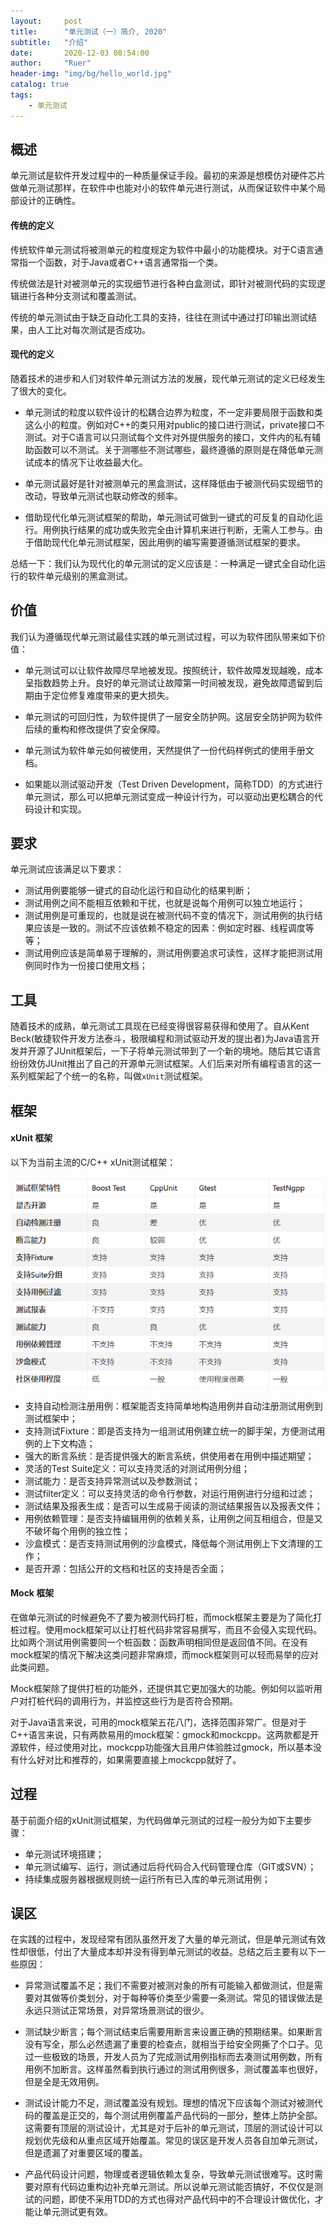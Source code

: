 ```yaml
---
layout:     post
title:      "单元测试（一）简介, 2020"
subtitle:   "介绍"
date:       2020-12-03 08:54:00
author:     "Ruer"
header-img: "img/bg/hello_world.jpg"
catalog: true
tags:
    - 单元测试
---
```


## 概述

单元测试是软件开发过程中的一种质量保证手段。最初的来源是想模仿对硬件芯片做单元测试那样，在软件中也能对小的软件单元进行测试，从而保证软件中某个局部设计的正确性。

#### 传统的定义

传统软件单元测试将被测单元的粒度规定为软件中最小的功能模块。对于C语言通常指一个函数，对于Java或者C++语言通常指一个类。

传统做法是针对被测单元的实现细节进行各种白盒测试，即针对被测代码的实现逻辑进行各种分支测试和覆盖测试。

传统的单元测试由于缺乏自动化工具的支持，往往在测试中通过打印输出测试结果，由人工比对每次测试是否成功。

#### 现代的定义

随着技术的进步和人们对软件单元测试方法的发展，现代单元测试的定义已经发生了很大的变化。

* 单元测试的粒度以软件设计的松耦合边界为粒度，不一定非要局限于函数和类这么小的粒度。例如对C++的类只用对public的接口进行测试，private接口不测试。对于C语言可以只测试每个文件对外提供服务的接口，文件内的私有辅助函数可以不测试。关于测哪些不测试哪些，最终遵循的原则是在降低单元测试成本的情况下让收益最大化。

* 单元测试最好是针对被测单元的黑盒测试，这样降低由于被测代码实现细节的改动，导致单元测试也联动修改的频率。

* 借助现代化单元测试框架的帮助，单元测试可做到一键式的可反复的自动化运行。用例执行结果的成功或失败完全由计算机来进行判断，无需人工参与。由于借助现代化单元测试框架，因此用例的编写需要遵循测试框架的要求。

总结一下：我们认为现代化的单元测试的定义应该是：一种满足一键式全自动化运行的软件单元级别的黑盒测试。

## 价值

我们认为遵循现代单元测试最佳实践的单元测试过程，可以为软件团队带来如下价值：

* 单元测试可以让软件故障尽早地被发现。按照统计，软件故障发现越晚，成本呈指数趋势上升。良好的单元测试让故障第一时间被发现，避免故障遗留到后期由于定位修复难度带来的更大损失。

* 单元测试的可回归性，为软件提供了一层安全防护网。这层安全防护网为软件后续的重构和修改提供了安全保障。

* 单元测试为软件单元如何被使用，天然提供了一份代码样例式的使用手册文档。

* 如果能以测试驱动开发（Test Driven Development，简称TDD）的方式进行单元测试，那么可以把单元测试变成一种设计行为，可以驱动出更松耦合的代码设计和实现。

## 要求

单元测试应该满足以下要求：

* 测试用例要能够一键式的自动化运行和自动化的结果判断；
* 测试用例之间不能相互依赖和干扰，也就是说每个用例可以独立地运行；
* 测试用例是可重现的，也就是说在被测代码不变的情况下，测试用例的执行结果应该是一致的。测试不应该依赖不稳定的因素：例如定时器、线程调度等等；
* 测试用例应该是简单易于理解的，测试用例要追求可读性，这样才能把测试用例同时作为一份接口使用文档；

## 工具

随着技术的成熟，单元测试工具现在已经变得很容易获得和使用了。自从Kent Beck(敏捷软件开发方法泰斗，极限编程和测试驱动开发的提出者)为Java语言开发并开源了JUnit框架后，一下子将单元测试带到了一个新的境地。随后其它语言纷纷效仿JUnit推出了自己的开源单元测试框架。人们后来对所有编程语言的这一系列框架起了个统一的名称，叫做`xUnit`测试框架。

## 框架

#### xUnit 框架

以下为当前主流的C/C++ xUnit测试框架：

![1](/img/UnitTest/测试框架.png)

* 支持自动检测注册用例：框架能否支持简单地构造用例并自动注册测试用例到测试框架中；
* 支持测试Fixture：即是否支持为一组测试用例建立统一的脚手架，方便测试用例的上下文构造；
* 强大的断言系统：是否提供强大的断言系统，供使用者在用例中描述期望；
* 灵活的Test Suite定义：可以支持灵活的对测试用例分组；
* 测试能力：是否支持异常测试以及参数测试；
* 测试filter定义：可以支持灵活的命令行参数，对运行用例进行分组和过滤；
* 测试结果及报表生成：是否可以生成易于阅读的测试结果报告以及报表文件；
* 用例依赖管理：是否支持编辑用例的依赖关系，让用例之间互相组合，但是又不破坏每个用例的独立性；
* 沙盒模式：是否支持测试用例的沙盒模式，降低每个测试用例上下文清理的工作；
* 是否开源：包括公开的文档和社区的支持是否全面；

#### Mock 框架

在做单元测试的时候避免不了要为被测代码打桩，而mock框架主要是为了简化打桩过程。使用mock框架可以让打桩代码非常容易撰写，而且不会侵入实现代码。比如两个测试用例需要同一个桩函数：函数声明相同但是返回值不同。在没有mock框架的情况下解决这类问题非常麻烦，而mock框架则可以轻而易举的应对此类问题。

Mock框架除了提供打桩的功能外，还提供其它更加强大的功能。例如何以监听用户对打桩代码的调用行为，并监控这些行为是否符合预期。

对于Java语言来说，可用的mock框架五花八门，选择范围非常广。但是对于C++语言来说，只有两款易用的mock框架：gmock和mockcpp。这两款都是开源软件，经过使用对比，mockcpp功能强大且用户体验胜过gmock，所以基本没有什么好对比和推荐的，如果需要直接上mockcpp就好了。

## 过程

基于前面介绍的xUnit测试框架，为代码做单元测试的过程一般分为如下主要步骤：

* 单元测试环境搭建；
* 单元测试编写、运行，测试通过后将代码合入代码管理仓库（GIT或SVN）；
* 持续集成服务器根据规则统一运行所有已入库的单元测试用例；

## 误区

在实践的过程中，发现经常有团队虽然开发了大量的单元测试，但是单元测试有效性却很低，付出了大量成本却并没有得到单元测试的收益。总结之后主要有以下一些原因：

* 异常测试覆盖不足；我们不需要对被测对象的所有可能输入都做测试，但是需要对其做等价类划分，对于每种等价类至少需要一条测试。常见的错误做法是永远只测试正常场景，对异常场景测试的很少。

* 测试缺少断言；每个测试结束后需要用断言来设置正确的预期结果。如果断言没有写全，那么必然遗漏了重要的检查点，就相当于给安全网撕了个口子。见过一些极致的场景，开发人员为了完成测试用例指标而去凑测试用例数，所有用例不加断言。这样虽然看到执行通过的测试用例很多，测试覆盖率也很好，但是全是无效用例。

* 测试设计能力不足，测试覆盖没有规划。理想的情况下应该每个测试对被测代码的覆盖是正交的，每个测试用例覆盖产品代码的一部分，整体上防护全部。这需要有顶层的测试设计，尤其是对于后补的单元测试，顶层的测试设计可以规划优先级和从重点区域开始覆盖。常见的误区是开发人员各自加单元测试，但是遗漏了对重要区域的覆盖。

* 产品代码设计问题，物理或者逻辑依赖太复杂，导致单元测试很难写。这时需要对原有代码边重构边补充单元测试。所以说单元测试能否搞好，不仅仅是测试的问题，即使不采用TDD的方式也得对产品代码中的不合理设计做优化，才能让单元测试更有效。

